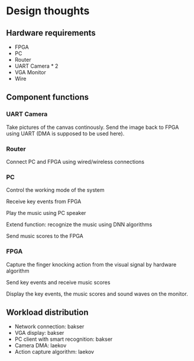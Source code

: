 Design thoughts
===
## Hardware requirements

* FPGA
* PC
* Router
* UART Camera * 2
* VGA Monitor
* Wire

## Component functions
### UART Camera
Take pictures of the canvas continously. Send the image back to FPGA using UART (DMA is supposed to be used here).

### Router
Connect PC and FPGA using wired/wireless connections

### PC
Control the working mode of the system

Receive key events from FPGA

Play the music using PC speaker

Extend function: recognize the music using DNN algorithms

Send music scores to the FPGA

### FPGA
Capture the finger knocking action from the visual signal by hardware algorithm

Send key events and receive music scores

Display the key events, the music scores and sound waves on the monitor.

## Workload distribution

* Network connection: bakser
* VGA display: bakser
* PC client with smart recognition: bakser
* Camera DMA: laekov
* Action capture algorithm: laekov

